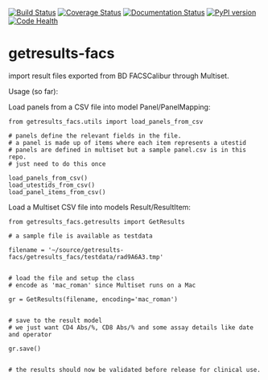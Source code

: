 [![Build Status](https://travis-ci.org/botswana-harvard/getresults-facs.svg?branch=develop)](https://travis-ci.org/botswana-harvard/getresults-facs)
[![Coverage Status](https://coveralls.io/repos/botswana-harvard/getresults-facs/badge.svg)](https://coveralls.io/r/botswana-harvard/getresults-facs)
[![Documentation Status](https://readthedocs.org/projects/getresults-facs/badge/?version=latest)](https://readthedocs.org/projects/getresults-facs/?badge=latest)
[![PyPI version](https://badge.fury.io/py/getresults-facs.svg)](http://badge.fury.io/py/getresults-facs)
[![Code Health](https://landscape.io/github/botswana-harvard/getresults-facs/develop/landscape.svg?style=flat)](https://landscape.io/github/botswana-harvard/getresults-facs/develop)

# getresults-facs

import result files exported from BD FACSCalibur through Multiset.

Usage (so far):

Load panels from a CSV file into model Panel/PanelMapping:

    from getresults_facs.utils import load_panels_from_csv

    # panels define the relevant fields in the file.
    # a panel is made up of items where each item represents a utestid
    # panels are defined in multiset but a sample panel.csv is in this repo.
    # just need to do this once
    
    load_panels_from_csv()
    load_utestids_from_csv()
    load_panel_items_from_csv()
    
Load a Multiset CSV file into models Result/ResultItem:

    from getresults_facs.getresults import GetResults
    
    # a sample file is available as testdata

    filename = '~/source/getresults-facs/getresults_facs/testdata/rad9A6A3.tmp'

    
    # load the file and setup the class
    # encode as 'mac_roman' since Multiset runs on a Mac

    gr = GetResults(filename, encoding='mac_roman')


    # save to the result model 
    # we just want CD4 Abs/%, CD8 Abs/% and some assay details like date and operator

    gr.save()


    # the results should now be validated before release for clinical use.
    
